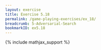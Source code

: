 ```yaml
---
layout: exercise
title: Exercise 5.18
permalink: /game-playing-exercises/ex_18/
breadcrumb: 5-Adversarial-Search
bookmarkID: ex5.18
---
```


{% include mathjax_support %}
